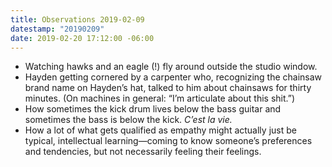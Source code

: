 ```yaml
---
title: Observations 2019-02-09
datestamp: "20190209"
date: 2019-02-20 17:12:00 -06:00
---
```


- Watching hawks and an eagle (!) fly around outside the studio window.
- Hayden getting cornered by a carpenter who, recognizing the chainsaw brand name on Hayden’s hat, talked to him about chainsaws for thirty minutes. (On machines in general: “I’m articulate about this shit.”)
- How sometimes the kick drum lives below the bass guitar and sometimes the bass is below the kick. *C’est la vie.*
- How a lot of what gets qualified as empathy might actually just be typical, intellectual learning—coming to know someone’s preferences and tendencies, but not necessarily feeling their feelings.
